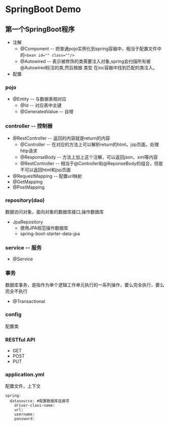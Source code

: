# SpringBoot Demo

## 第一个SpringBoot程序
- 注解
    - @Component -- 把普通pojo实例化到spring容器中，相当于配置文件中的`<bean id="" class=""/>`
    - @Autowired -- 表示被修饰的类需要注入对象,spring会扫描所有被@Autowired标注的类,然后根据 类型 在ioc容器中找到匹配的类注入。
- 配置

### pojo
- @Entity -- 与数据表相对应
    - @Id -- 对应表中主键
    - @GeneratedValue -- 自增
    
### controller -- 控制器
- @RestController -- 返回的内容就是return的内容
    - @Controller -- 在对应的方法上可以解析return的html，jsp页面，处理http请求
    - @ResponseBody -- 方法上加上这个注解，可以返回json，xml等内容
    - @RestController -- 相当于@Controller和@ReponseBody的组合，但是不可以返回html和jsp页面
- @RequestMapping -- 配置url映射
- @GetMapping
- @PostMapping

### repository(dao)
数据访问对象，面向对象的数据库接口,操作数据库
- JpaRepository 
    - 使用JPA规范操作数据库
    - spring-boot-starter-data-jpa
    
### service -- 服务
- @Service

### 事务
数据库事务，是指作为单个逻辑工作单元执行的一系列操作，要么完全执行，要么完全不执行
- @Transactional

### config
配置类

### RESTful API
- GET
- POST
- PUT

### application.yml
配置文件，上下文
```mysql
spring:
  datasource: #配置数据库连接项
    driver-class-name:
    url:
    username:
    password:
```
